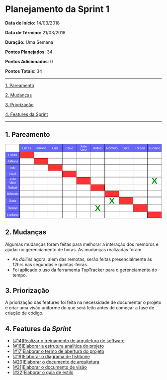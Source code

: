 # Planejamento da Sprint 1  

**Data de Início:** 14/03/2018  

**Data de Término:** 21/03/2018

**Duração:** Uma Semana

**Pontos Planejados**: 34

**Pontos Adicionados**: 0

**Pontos Totais**: 34

-------

[1. Pareamento](#1-pareamento)

[2. Mudanças](#2-mudanças)

[3. Priorização](#3-priorizacao)

[4. Features da Sprint](#4-features-da-sprint)

-------
## 1. Pareamento
![](images/pairing_table_sprint01.png)

## 2. Mudanças
Algumas mudanças foram feitas para melhorar a interação dos membros e ajudar no gerenciamento de horas. As mudanças realizadas foram:
* As _dailies_ agora, além das remotas, serão feitas presencialmente às 12hrs nas segundas e quintas-feiras.
* Foi aplicado o uso da ferramenta TopTracker para o gerenciamento do tempo.

## 3. Priorização
A priorização das features foi feita na necessidade de documentar o projeto e criar uma visão uniforme do que será feito antes de
começar a fase de criação de código.

## 4. Features da _Sprint_
* <a href="https://github.com/fga-gpp-mds/2018.1-Lacos-da-Alegria/issues/14">[#14]Realizar o treinamento de arquitetura de software</a>
* <a href="https://github.com/fga-gpp-mds/2018.1-Lacos-da-Alegria/issues/16">[#16]Elaborar a estrutura analítica do projeto</a>
* <a href="https://github.com/fga-gpp-mds/2018.1-Lacos-da-Alegria/issues/17">[#17]Elaborar o termo de abertura do projeto</a>
* <a href="https://github.com/fga-gpp-mds/2018.1-Lacos-da-Alegria/issues/19">[#19]Elaborar o diagrama de fishbone</a>
* <a href="https://github.com/fga-gpp-mds/2018.1-Lacos-da-Alegria/issues/20">[#20]Elaborar o documento de arquitetura<a>
* <a href="https://github.com/fga-gpp-mds/2018.1-Lacos-da-Alegria/issues/21">[#21]Elaborar o documento de visão</a>
* <a href="https://github.com/fga-gpp-mds/2018.1-Lacos-da-Alegria/issues/22">[#22]Elaborar o guia de estilo</a>
